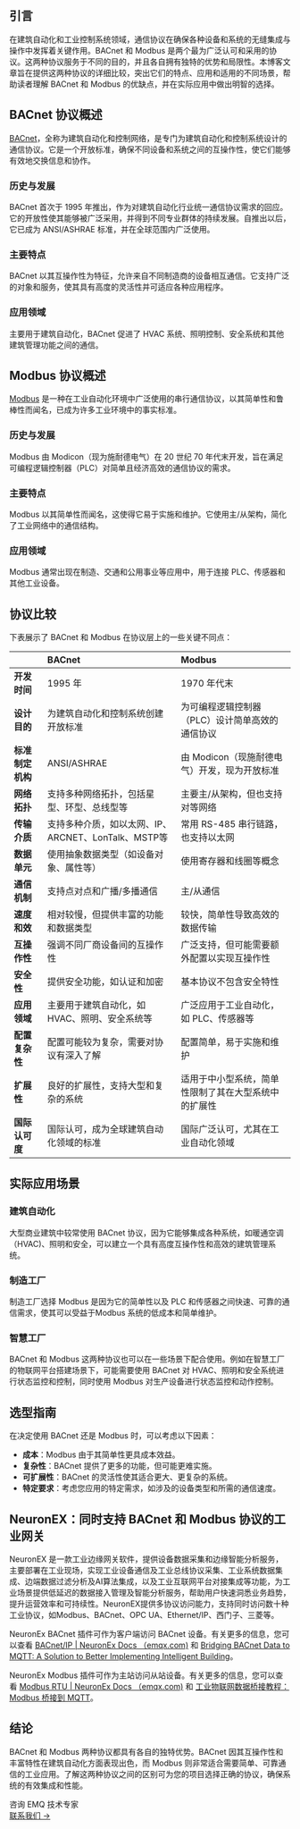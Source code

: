 ## 引言

在建筑自动化和工业控制系统领域，通信协议在确保各种设备和系统的无缝集成与操作中发挥着关键作用。BACnet 和 Modbus 是两个最为广泛认可和采用的协议。这两种协议服务于不同的目的，并且各自拥有独特的优势和局限性。本博客文章旨在提供这两种协议的详细比较，突出它们的特点、应用和适用的不同场景，帮助读者理解 BACnet 和 Modbus 的优缺点，并在实际应用中做出明智的选择。

## BACnet 协议概述

[BACnet](https://www.emqx.com/en/blog/bacnet-protocol-basic-concepts-structure-obejct-model-explained)，全称为建筑自动化和控制网络，是专门为建筑自动化和控制系统设计的通信协议。它是一个开放标准，确保不同设备和系统之间的互操作性，使它们能够有效地交换信息和协作。

### 历史与发展

BACnet 首次于 1995 年推出，作为对建筑自动化行业统一通信协议需求的回应。它的开放性使其能够被广泛采用，并得到不同专业群体的持续发展。自推出以后，它已成为 ANSI/ASHRAE 标准，并在全球范围内广泛使用。

### 主要特点

BACnet 以其互操作性为特征，允许来自不同制造商的设备相互通信。它支持广泛的对象和服务，使其具有高度的灵活性并可适应各种应用程序。

### 应用领域

主要用于建筑自动化，BACnet 促进了 HVAC 系统、照明控制、安全系统和其他建筑管理功能之间的通信。

## Modbus 协议概述

[Modbus](https://www.emqx.com/zh/blog/modbus-protocol-the-grandfather-of-iot-communication) 是一种在工业自动化环境中广泛使用的串行通信协议，以其简单性和鲁棒性而闻名，已成为许多工业环境中的事实标准。

### 历史与发展

Modbus 由 Modicon（现为施耐德电气）在 20 世纪 70 年代末开发，旨在满足可编程逻辑控制器（PLC）对简单且经济高效的通信协议的需求。

### 主要特点

Modbus 以其简单性而闻名，这使得它易于实施和维护。它使用主/从架构，简化了工业网络中的通信结构。

### 应用领域

Modbus 通常出现在制造、交通和公用事业等应用中，用于连接 PLC、传感器和其他工业设备。

## 协议比较

下表展示了 BACnet 和 Modbus 在协议层上的一些关键不同点：

|                  | **BACnet**                                          | **Modbus**                                           |
| :--------------- | :-------------------------------------------------- | :--------------------------------------------------- |
| **开发时间**     | 1995 年                                             | 1970 年代末                                          |
| **设计目的**     | 为建筑自动化和控制系统创建开放标准                  | 为可编程逻辑控制器（PLC）设计简单高效的通信协议      |
| **标准制定机构** | ANSI/ASHRAE                                         | 由 Modicon（现施耐德电气）开发，现为开放标准         |
| **网络拓扑**     | 支持多种网络拓扑，包括星型、环型、总线型等          | 主要主/从架构，但也支持对等网络                      |
| **传输介质**     | 支持多种介质，如以太网、IP、ARCNET、LonTalk、MSTP等 | 常用 RS-485 串行链路，也支持以太网                   |
| **数据单元**     | 使用抽象数据类型（如设备对象、属性等）              | 使用寄存器和线圈等概念                               |
| **通信机制**     | 支持点对点和广播/多播通信                           | 主/从通信                                            |
| **速度和效**     | 相对较慢，但提供丰富的功能和数据类型                | 较快，简单性导致高效的数据传输                       |
| **互操作性**     | 强调不同厂商设备间的互操作性                        | 广泛支持，但可能需要额外配置以实现互操作性           |
| **安全性**       | 提供安全功能，如认证和加密                          | 基本协议不包含安全特性                               |
| **应用领域**     | 主要用于建筑自动化，如 HVAC、照明、安全系统等       | 广泛应用于工业自动化，如 PLC、传感器等               |
| **配置复杂性**   | 配置可能较为复杂，需要对协议有深入了解              | 配置简单，易于实施和维护                             |
| **扩展性**       | 良好的扩展性，支持大型和复杂的系统                  | 适用于中小型系统，简单性限制了其在大型系统中的扩展性 |
| **国际认可度**   | 国际认可，成为全球建筑自动化领域的标准              | 国际广泛认可，尤其在工业自动化领域                   |

## 实际应用场景

### 建筑自动化

大型商业建筑中较常使用 BACnet 协议，因为它能够集成各种系统，如暖通空调 （HVAC)、照明和安全，可以建立一个具有高度互操作性和高效的建筑管理系统。

### 制造工厂

制造工厂选择 Modbus 是因为它的简单性以及 PLC 和传感器之间快速、可靠的通信需求，使其可以受益于Modbus 系统的低成本和简单维护。

### 智慧工厂

BACnet 和 Modbus 这两种协议也可以在一些场景下配合使用。例如在智慧工厂的物联网平台搭建场景下，可能需要使用 BACnet 对 HVAC、照明和安全系统进行状态监控和控制，同时使用 Modbus 对生产设备进行状态监控和动作控制。

## 选型指南

在决定使用 BACnet 还是 Modbus 时，可以考虑以下因素：

- **成本**：Modbus 由于其简单性更具成本效益。
- **复杂性**：BACnet 提供了更多的功能，但可能更难实施。
- **可扩展性**：BACnet 的灵活性使其适合更大、更复杂的系统。
- **特定要求**：考虑您应用的特定需求，如涉及的设备类型和所需的通信速度。

## NeuronEX：同时支持 BACnet 和 Modbus 协议的工业网关

NeuronEX 是一款工业边缘网关软件，提供设备数据采集和边缘智能分析服务，主要部署在工业现场，实现工业设备通信及工业总线协议采集、工业系统数据集成、边端数据过滤分析及AI算法集成，以及工业互联网平台对接集成等功能，为工业场景提供低延迟的数据接入管理及智能分析服务，帮助用户快速洞悉业务趋势，提升运营效率和可持续性。NeuronEX提供多协议访问能力，支持同时访问数十种工业协议，如Modbus、BACnet、OPC UA、Ethernet/IP、西门子、三菱等。

NeuronEx BACnet 插件可作为客户端访问 BACnet 设备。有关更多的信息，您可以查看 [BACnet/IP | NeuronEx Docs （emqx.com)](https://docs.emqx.com/zh/neuronex/latest/configuration/south-devices/bacnet-ip/bacnet-ip.html) 和 [Bridging BACnet Data to MQTT: A Solution to Better Implementing Intelligent Building](https://www.emqx.com/en/blog/bridging-bacnet-data-to-mqtt)。

NeuronEx Modbus 插件可作为主站访问从站设备。有关更多的信息，您可以查看 [Modbus RTU | NeuronEx Docs （emqx.com)](https://docs.emqx.com/zh/neuronex/latest/configuration/south-devices/modbus-rtu/modbus-rtu.html) 和 [工业物联网数据桥接教程：Modbus 桥接到 MQTT](https://www.emqx.com/zh/blog/bridging-modbus-data-to-mqtt-for-iiot)。

## 结论

BACnet 和 Modbus 两种协议都具有各自的独特优势。BACnet 因其互操作性和丰富特性在建筑自动化方面表现出色，而 Modbus 则非常适合需要简单、可靠通信的工业应用。了解这两种协议之间的区别可为您的项目选择正确的协议，确保系统的有效集成和性能。



<section class="promotion">
    <div>
        咨询 EMQ 技术专家
    </div>
    <a href="https://www.emqx.com/zh/contact?product=solutions" class="button is-gradient">联系我们 →</a>
</section>

